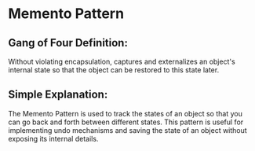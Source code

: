 ﻿# Memento Pattern

## Gang of Four Definition:
Without violating encapsulation, captures and externalizes an object's internal state so that the object can be restored to this state later.

## Simple Explanation:
The Memento Pattern is used to track the states of an object so that you can go back and forth between different states. This pattern is useful for implementing undo mechanisms and saving the state of an object without exposing its internal details.
